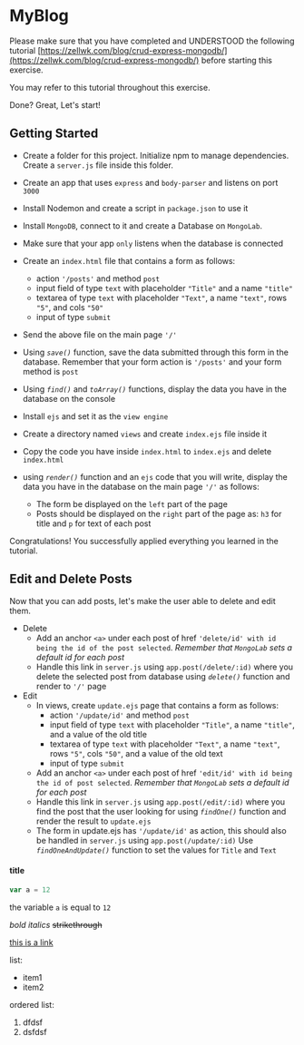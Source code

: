 # MyBlog

Please make sure that you have completed and UNDERSTOOD the following tutorial [https://zellwk.com/blog/crud-express-mongodb/](https://zellwk.com/blog/crud-express-mongodb/) before starting this exercise.

You may refer to this tutorial throughout this exercise.

Done? Great, Let's start!

## Getting Started

- Create a folder for this project. Initialize npm to manage dependencies. Create a `server.js` file inside this folder.
- Create an app that uses `express` and `body-parser` and listens on port `3000`
- Install Nodemon and create a script in `package.json` to use it
- Install `MongoDB`, connect to it and create a Database on `MongoLab`. 
- Make sure that your app `only` listens when the database is connected
- Create an `index.html` file that contains a form as follows:
  - action `'/posts'` and method `post` 
  - input field of type `text` with placeholder `"Title"` and a name `"title"`
  - textarea of type `text` with placeholder `"Text"`, a name `"text"`, rows `"5"`, and cols `"50"` 
  - input of type `submit`

- Send the above file on the main page `'/'`
- Using *`save()`* function, save the data submitted through this form in the database. Remember that your form action is `'/posts'` and your form method is `post`


- Using *`find()`* and *`toArray()`* functions, display the data you have in the database on the console

- Install `ejs` and set it as the `view engine`
- Create a directory named `views` and create `index.ejs` file inside it
- Copy the code you have inside `index.html` to `index.ejs` and delete `index.html`
- using *`render()`* function and an `ejs` code that you will write, display the data you have in the database on the main page `'/'` as follows:
   - The form be displayed on the `left` part of the page
   - Posts should be displayed on the `right` part of the page as: `h3` for title and `p` for text of each post

Congratulations! You successfully applied everything you learned in the tutorial.

## Edit and Delete Posts

Now that you can add posts, let's make the user able to delete and edit them.
- Delete
   - Add an anchor `<a>` under each post of href `'delete/id' with id being the id of the post selected`. *Remember that `MongoLab` sets a default id for each post*
   - Handle this link in `server.js` using `app.post(/delete/:id)` where you delete the selected post from database using *`delete()`* function and render to `'/'` page
- Edit
  - In views, create `update.ejs` page that contains a form as follows: 
    - action `'/update/id'` and method `post`
    - input field of type `text` with placeholder `"Title"`, a name `"title"`, and a value of the old title 
    - textarea of type `text` with placeholder `"Text"`, a name `"text"`, rows `"5"`, cols `"50"`, and a value of the old text
    - input of type `submit`
  - Add an anchor `<a>` under each post of href `'edit/id' with id being the id of post selected`. *Remember that `MongoLab` sets a default id for each post* 
  - Handle this link in `server.js` using `app.post(/edit/:id)` where you find the post that the user looking for using *`findOne()`* function and render the result to `update.ejs`
  - The form in update.ejs has `'/update/id'` as action, this should also be handled in `server.js` using `app.post(/update/:id)` Use *`findOneAndUpdate()`* function to set the values for `Title` and `Text`
         
  

#### title

```js
var a = 12
```

the variable `a` is equal to `12`


*bold* _italics_ ~~strikethrough~~

[this is a link](http://www.google.com)

list:
- item1
- item2

ordered list:

1. dfdsf
2. dsfdsf